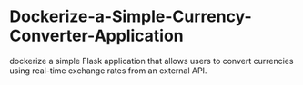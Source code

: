 # Dockerize-a-Simple-Currency-Converter-Application
dockerize a simple Flask application that allows users to convert currencies using real-time exchange rates from an external API.
